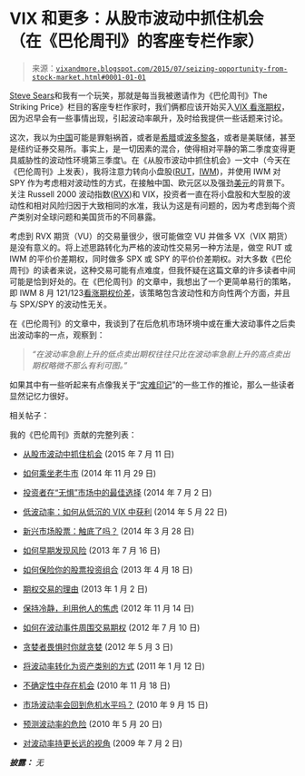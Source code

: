 <!--yml

category: 未分类

date: 2024-05-18 16:09:09

-->

# VIX 和更多：从股市波动中抓住机会（在《巴伦周刊》的客座专栏作家）

> 来源：[`vixandmore.blogspot.com/2015/07/seizing-opportunity-from-stock-market.html#0001-01-01`](http://vixandmore.blogspot.com/2015/07/seizing-opportunity-from-stock-market.html#0001-01-01)

[Steve Sears](http://topics.barrons.com/person/S/steven-m-sears/6043)和我有一个玩笑，那就是每当我被邀请作为《巴伦周刊》The Striking Price》栏目的客座专栏作家时，我们俩都应该开始买入[VIX 看涨期权](http://vixandmore.blogspot.com/search/label/VIX%20calls)，因为迟早会有一些事情出现，引起波动率飙升，及时给我提供一些话题来讨论。

这次，我以为[中国](http://vixandmore.blogspot.com/search/label/China)可能是罪魁祸首，或者是[希腊](http://vixandmore.blogspot.com/search/label/Greece)或[波多黎各](http://vixandmore.blogspot.com/search/label/Puerto%20Rico)，或者是美联储，甚至是纽约证券交易所。事实上，是一切因素的混合，使得相对平静的第二季度变得更具威胁性的波动性环境第三季度\。在《从股市波动中抓住机会》一文中（今天在《巴伦周刊》上发表），我将注意力转向小盘股([RUT](http://vixandmore.blogspot.com/search/label/RUT)，[IWM](http://vixandmore.blogspot.com/search/label/IWM))，并使用 IWM 对 SPY 作为考虑相对波动性的方式，在接触中国、欧元区以及强劲[美元](http://vixandmore.blogspot.com/search/label/dollar)的背景下。关注 Russell 2000 波动指数([RVX](http://vixandmore.blogspot.com/search/label/RVX))和 VIX，投资者一直在将小盘股和大型股的波动性和相对风险归因于大致相同的水准，我认为这是有问题的，因为考虑到每个资产类别对全球问题和美国货币的不同暴露。

考虑到 RVX 期货（VU）的交易量很少，很可能做空 VU 并做多 VX（VIX 期货）是没有意义的。将上述思路转化为严格的波动性交易另一种方法是，做空 RUT 或 IWM 的平价价差期权，同时做多 SPX 或 SPY 的平价价差期权。对大多数《巴伦周刊》的读者来说，这种交易可能有点难度，但我怀疑在这篇文章的许多读者中间可能是恰到好处的。在《巴伦周刊》的文章中，我想出了一个更简单易行的策略，即 IWM 8 月 121/123[看涨期权价差](http://vixandmore.blogspot.com/search/label/bull%20put%20spread)，该策略包含波动性和方向性两个方面，并且与 SPX/SPY 的波动性无关。

在《巴伦周刊》的文章中，我谈到了在后危机市场环境中或在重大波动事件之后卖出波动率的一点，观察到：

> *“在波动率急剧上升的低点卖出期权往往只比在波动率急剧上升的高点卖出期权略微不那么有利可图。”*

如果其中有一些听起来有点像我关于“[灾难印记](http://vixandmore.blogspot.com/search/label/disaster%20imprinting)”的一些工作的推论，那么一些读者显然记忆力很好。

相关帖子：

我的《巴伦周刊》贡献的完整列表：

+   [从股市波动中抓住机会](http://online.barrons.com/articles/seizing-opportunity-from-stock-market-volatility-1436596043) (2015 年 7 月 11 日)

+   [如何乘坐老牛市](http://online.barrons.com/articles/how-to-ride-an-aging-bull-1417239597) (2014 年 11 月 29 日)

+   [投资者在“无惧”市场中的最佳选择](http://online.barrons.com/news/articles/SB50001424053111904248904580005080448123698) (2014 年 7 月 2 日)

+   [低波动率：如何从低沉的 VIX 中获利](http://online.barrons.com/news/articles/SB50001424053111904554304579577934289682884) (2014 年 5 月 22 日)

+   [新兴市场股票：触底了吗？](http://online.barrons.com/article/SB50001424053111903536004579467372137029220.html) (2014 年 3 月 28 日)

+   [如何早期发现风险](http://online.barrons.com/article/SB50001424052748704093404578609670858329206.html?mod=BOL_da_spd) (2013 年 7 月 16 日)

+   [如何保险你的股票投资组合](http://online.barrons.com/article/SB50001424052748703318404578430882101527030.html?mod=BOL_hps_highlight_mid) (2013 年 4 月 18 日)

+   [期权交易的理由](http://online.barrons.com/article/SB50001424052748703792204578217484255589840.html?mod=BOL_hps_highlight_bottom) (2013 年 1 月 2 日)

+   [保持冷静，利用他人的焦虑](http://online.barrons.com/article/SB50001424052748704526104578118984076144580.html) (2012 年 11 月 14 日)

+   [如何在波动事件周围交易期权](http://online.barrons.com/article/SB50001424053111904184504577518802209654274.html) (2012 年 7 月 10 日)

+   [贪婪者畏惧时你就贪婪](http://online.barrons.com/article/SB50001424053111903935304577382010847832798.html?mod=BOL_hps_highlight_bottom) (2012 年 5 月 3 日)

+   [将波动率转化为资产类别的方式](http://online.barrons.com/article/SB50001424052970204201404576077942647562616.html?mod=BOL_hps_dc) (2011 年 1 月 12 日)

+   [不确定性中存在机会](http://online.barrons.com/article/SB50001424052970204743004575622694164710232.html) (2010 年 11 月 18 日)

+   [市场波动率会回到危机水平吗？](http://online.barrons.com/article/SB50001424052970204297404575493863568455090.html) (2010 年 9 月 15 日)

+   [预测波动率的危险](http://online.barrons.com/article/SB127430948974994023.html) (2010 年 5 月 20 日)

+   [对波动率持更长远的视角](http://online.barrons.com/article/SB124648899704482887.html) (2009 年 7 月 2 日)

***披露：*** *无*
